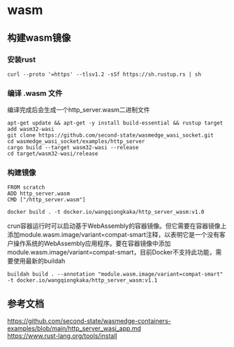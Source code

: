 # wasm
## 构建wasm镜像

### 安装rust  
```  
curl --proto '=https' --tlsv1.2 -sSf https://sh.rustup.rs | sh
```

### 编译 .wasm 文件  
  编译完成后会生成一个http_server.wasm二进制文件 
```
apt-get update && apt-get -y install build-essential && rustup target add wasm32-wasi  
git clone https://github.com/second-state/wasmedge_wasi_socket.git  
cd wasmedge_wasi_socket/examples/http_server  
cargo build --target wasm32-wasi --release  
cd target/wasm32-wasi/release
```  

### 构建镜像 
```
FROM scratch  
ADD http_server.wasm  
CMD ["/http_server.wasm"]
```
```
docker build . -t docker.io/wangqiongkaka/http_server_wasm:v1.0
```


  crun容器运行时可以启动基于WebAssembly的容器镜像。但它需要在容器镜像上添加module.wasm.image/variant=compat-smart注释，以表明它是一个没有客户操作系统的WebAssembly应用程序。要在容器镜像中添加module.wasm.image/variant=compat-smart，目前Docker不支持此功能，需要使用最新的buildah
```
buildah build . --annotation "module.wasm.image/variant=compat-smart" -t docker.io/wangqiongkaka/http_server_wasm:v1.1
```

## 参考文档  
  https://github.com/second-state/wasmedge-containers-examples/blob/main/http_server_wasi_app.md  
  https://www.rust-lang.org/tools/install
